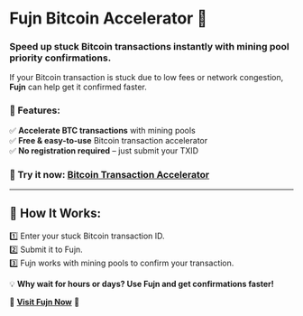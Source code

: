 # Fujn Bitcoin Accelerator 🚀

### Speed up stuck Bitcoin transactions instantly with mining pool priority confirmations.

If your Bitcoin transaction is stuck due to low fees or network congestion, **Fujn** can help get it confirmed faster.

### 🌟 Features:
✅ **Accelerate BTC transactions** with mining pools  
✅ **Free & easy-to-use** Bitcoin transaction accelerator  
✅ **No registration required** – just submit your TXID  

### 🔗 Try it now: [Bitcoin Transaction Accelerator](https://fujn.com)

---
## 📌 How It Works:
1️⃣ Enter your stuck Bitcoin transaction ID.  
2️⃣ Submit it to Fujn.  
3️⃣ Fujn works with mining pools to confirm your transaction.  

💡 **Why wait for hours or days? Use Fujn and get confirmations faster!**

🔗 **[Visit Fujn Now](https://fujn.com)** 🚀

